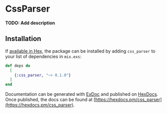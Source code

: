 # CssParser

**TODO: Add description**

## Installation

If [available in Hex](https://hex.pm/docs/publish), the package can be installed
by adding `css_parser` to your list of dependencies in `mix.exs`:

```elixir
def deps do
  [
    {:css_parser, "~> 0.1.0"}
  ]
end
```

Documentation can be generated with [ExDoc](https://github.com/elixir-lang/ex_doc)
and published on [HexDocs](https://hexdocs.pm). Once published, the docs can
be found at [https://hexdocs.pm/css_parser](https://hexdocs.pm/css_parser).

